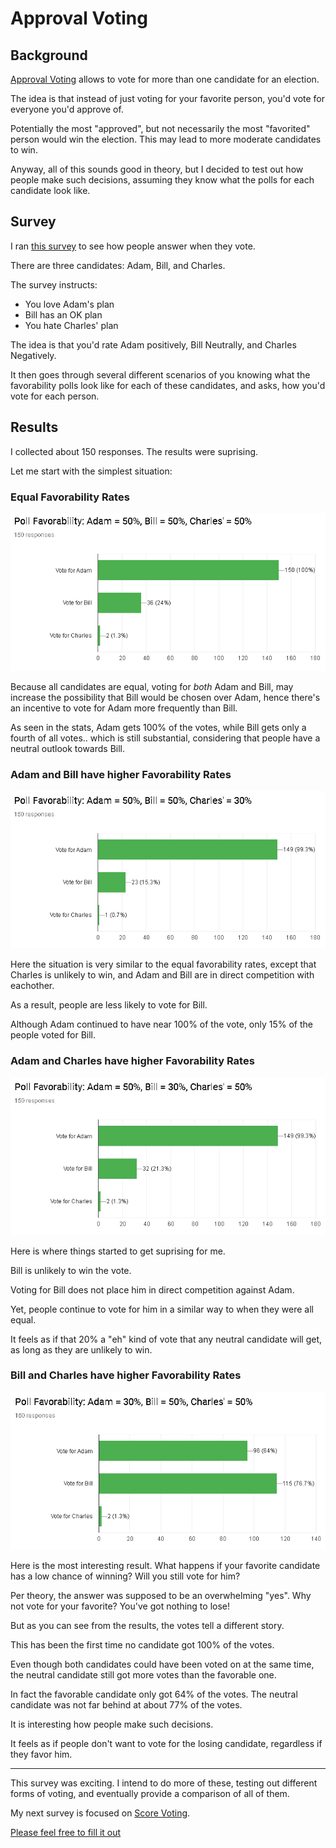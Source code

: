 # Approval Voting

## Background

[Approval Voting](https://en.wikipedia.org/wiki/Approval_voting) allows to vote for more than one candidate for an election.

The idea is that instead of just voting for your favorite person, you'd vote for everyone you'd approve of.

Potentially the most "approved", but not necessarily the most "favorited" person would win the election.
This may lead to more moderate candidates to win.

Anyway, all of this sounds good in theory, but I decided to test out how people make such decisions, assuming they know what the polls for each candidate look like.

## Survey

I ran [this survey](https://docs.google.com/forms/d/e/1FAIpQLSd3G3Aw66CqJ-nX0GhGTMk6jrlWgkW_HIWnlHWbdV9-i5A-nQ/viewform?usp=sf_link) to see how people answer when they vote.

There are three candidates: Adam, Bill, and Charles.

The survey instructs:

* You love Adam's plan
* Bill has an OK plan
* You hate Charles' plan

The idea is that you'd rate Adam positively, Bill Neutrally, and Charles Negatively.

It then goes through several different scenarios of you knowing what the favorability polls look like for each of these candidates, and asks, how you'd vote for each person.

## Results

I collected about 150 responses. The results were suprising.

Let me start with the simplest situation:

### Equal Favorability Rates

![50, 50, 50](approval/equal.png)

Because all candidates are equal, voting for *both* Adam and Bill, may increase the possibility that Bill would be chosen over Adam, hence there's an incentive to vote for Adam more frequently than Bill.

As seen in the stats, Adam gets 100% of the votes, while Bill gets only a fourth of all votes.. which is still substantial, considering that people have a neutral outlook towards Bill.

### Adam and Bill have higher Favorability Rates

![50, 50, 30](approval/adam_bill.png)

Here the situation is very similar to the equal favorability rates, except that Charles is unlikely to win, and Adam and Bill are in direct competition with eachother.

As a result, people are less likely to vote for Bill.

Although Adam continued to have near 100% of the vote, only 15% of the people voted for Bill.

### Adam and Charles have higher Favorability Rates

![50, 30, 50](approval/adam_charles.png)

Here is where things started to get suprising for me.

Bill is unlikely to win the vote.

Voting for Bill does not place him in direct competition against Adam.

Yet, people continue to vote for him in a similar way to when they were all equal.

It feels as if that 20% a "eh" kind of vote that any neutral candidate will get, as long as they are unlikely to win.

### Bill and Charles have higher Favorability Rates

![30, 50, 50](approval/bill_charles.png)

Here is the most interesting result. What happens if your favorite candidate has a low chance of winning?
Will you still vote for him?

Per theory, the answer was supposed to be an overwhelming "yes". Why not vote for your favorite? You've got nothing to lose!

But as you can see from the results, the votes tell a different story.

This has been the first time no candidate got 100% of the votes.

Even though both candidates could have been voted on at the same time, the neutral candidate still got more votes than the favorable one.

In fact the favorable candidate only got 64% of the votes. The neutral candidate was not far behind at about 77% of the votes.

It is interesting how people make such decisions.

It feels as if people don't want to vote for the losing candidate, regardless if they favor him.

---

This survey was exciting. I intend to do more of these, testing out different forms of voting, and eventually provide a comparison of all of them.

My next survey is focused on [Score Voting](https://en.wikipedia.org/wiki/Score_voting).

[Please feel free to fill it out](https://docs.google.com/forms/d/e/1FAIpQLSdEKCGuxMN1-2tGkLDmw4oe-5Q0jHCQ7hDnNcY7vbAkdKKWmQ/viewform)
